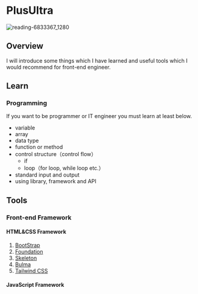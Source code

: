 # PlusUltra

![reading-6833367_1280](https://user-images.githubusercontent.com/115355723/195891368-73101920-cb2c-404b-a9ca-f42ee06d7034.png)

## Overview
I will introduce some things which I have learned and useful tools which I would recommend for front-end engineer.

## Learn
### Programming
If you want to be programmer or IT engineer you must learn at least below.
- variable
- array
- data type
- function or method
- control structure（control flow）
  - if
  - loop（for loop, while loop etc.）
- standard input and output
- using library, framework and API

## Tools
### Front-end Framework
#### HTML&CSS Framework
1. [BootStrap](https://getbootstrap.com/)
1. [Foundation](https://get.foundation/)
1. [Skeleton](http://getskeleton.com/)
1. [Bulma](https://bulma.io/)
1. [Tailwind CSS](https://tailwindcss.com/)
#### JavaScript Framework
